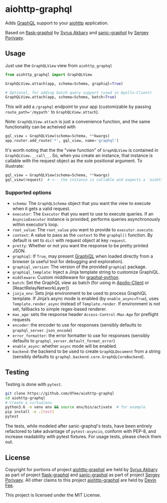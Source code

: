 # aiohttp-graphql
Adds [GraphQL] support to your [aiohttp] application.

Based on [flask-graphql] by [Syrus Akbary] and [sanic-graphql] by [Sergey Porivaev].

## Usage
Just use the `GraphQLView` view from `aiohttp_graphql`

```python
from aiohttp_graphql import GraphQLView

GraphQLView.attach(app, schema=Schema, graphiql=True)

# Optional, for adding batch query support (used in Apollo-Client)
GraphQLView.attach(app, schema=Schema, batch=True)
```

This will add a `/graphql` endpoint to your app (customizable by passing `route_path='/mypath'` to `GraphQLView.attach`).

Note: `GraphQLView.attach` is just a convenience function, and the same functionality can be acheived with

```python
gql_view = GraphQLView(schema=Schema, **kwargs)
app.router.add_route('*', gql_view, name='graphql')
```

It's worth noting that the the "view function" of `GraphQLView` is contained in `GraphQLView.__call__`. So, when you create an instance, that instance is callable with the request object as the sole positional argument. To illustrate:

```python
gql_view = GraphQLView(schema=Schema, **kwargs)
gql_view(request)  # <-- the instance is callable and expects a `aiohttp.web.Request` object.
```

### Supported options
-   `schema`: The `GraphQLSchema` object that you want the view to execute when it gets a valid request.
-   `executor`: The `Executor` that you want to use to execute queries. If an `AsyncioExecutor` instance is provided, performs queries asynchronously within executor’s loop.
-   `root_value`: The `root_value` you want to provide to `executor.execute`.
-   `context`: A value to pass as the `context` to the `graphql()` function. By default is set to `dict` with request object at key `request`.
-   `pretty`: Whether or not you want the response to be pretty printed JSON.
-   `graphiql`: If `True`, may present [GraphiQL] when loaded directly from a browser (a useful tool for debugging and exploration).
-   `graphiql_version`: The version of the provided `graphiql` package.
-   `graphiql_template`: Inject a Jinja template string to customize GraphiQL.
-   `middleware`: Custom middleware for [graphql-python].
-   `batch`: Set the GraphQL view as batch (for using in [Apollo-Client] or [ReactRelayNetworkLayer])
-   `jinja_env`: Sets jinja environment to be used to process GraphiQL template. If Jinja’s async mode is enabled (by `enable_async=True`), uses
`Template.render_async` instead of `Template.render`. If environment is not set, fallbacks to simple regex-based renderer.
-   `max_age`: sets the response header `Access-Control-Max-Age` for preflight requests
-   `encoder`: the encoder to use for responses (sensibly defaults to `graphql_server.json_encode`)
-   `error_formatter`: the error formatter to use for responses (sensibly defaults to `graphql_server.default_format_error`)
-   `enable_async`: whether `async` mode will be enabled.
-   `backend`: the backend to be used to create `GraphQLDocument` from a string (sensibly defaults to `graphql.backend.core.GraphQLCoreBackend`).


## Testing
Testing is done with `pytest`.

```bash
git clone https://github.com/dfee/aiohttp-graphql
cd aiohttp-graphql
# Create a virtualenv
python3.6 -m venv env && source env/bin/activate  # for example
pip install -e .[test]
pytest
```

The tests, while modeled after sanic-graphql's tests, have been entirely refactored to take advantage of `pytest-asyncio`, conform with PEP-8, and increase readability with pytest fixtures. For usage tests, please check them out.


## License
Copyright for portions of project [aiohttp-graphql] are held by [Syrus Akbary] as part of project [flask-graphql] and [sanic-graphql] as part of project [Sergey Porivaev]. All other claims to this project [aiohttp-graphql] are held by [Devin Fee].

This project is licensed under the MIT License.

  [GraphQL]: http://graphql.org/
  [aiohttp]: https://github.com/aio-libs/aiohttp/
  [flask-graphql]: https://github.com/graphql-python/flask-graphql
  [sanic-graphql]: https://github.com/graphql-python/sanic-graphql
  [Syrus Akbary]: https://github.com/syrusakbary
  [Sergey Porivaev]: https://github.com/grazor
  [GraphiQL]: https://github.com/graphql/graphiql
  [graphql-python]: https://github.com/graphql-python/graphql-core
  [Apollo-Client]: http://dev.apollodata.com/core/network.html#query-batching
  [Devin Fee]: https://github.com/dfee
  [aiohttp-graphql]: https://github.com/dfee/aiohttp-graphql
